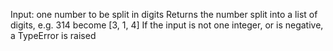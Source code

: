 Input: one number to be split in digits Returns the number split into a list of digits, e.g. 314 become [3, 1, 4] If the input is not one integer, or is negative, a TypeError is raised
